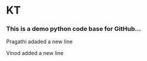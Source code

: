 # KT

### This is a demo python code base for GitHub...

Pragathi adaded a new line

Vinod added a new line